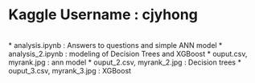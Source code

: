 # Kaggle Username : cjyhong 
<br>
* analysis.ipynb : Answers to questions and simple ANN model
* analysis_2.ipynb : modeling of Decision Trees and XGBoost
* ouput.csv, myrank.jpg : ann model
* ouput_2.csv, myrank_2.jpg : Decision trees
* ouput_3.csv, myrank_3.jpg : XGBoost
